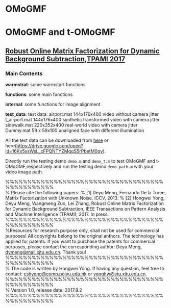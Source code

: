 # OMoGMF
# OMoGMF and t-OMoGMF
## [Robust Online Matrix Factorization for Dynamic Background Subtraction,TPAMI 2017](https://arxiv.org/pdf/1705.10000.pdf)

### Main Contents

**warmstrat**:  some warmstart functions 

**functions**:  some main functions 

**internal**:   some functions for image alignment

**test_data**:     test data:
                   airport.mat   144x176x400  video without camera jitter    
                   t_airport.mat 144x176x400  synthetic transformed video with camera jitter   
                   sidewalk.mat  220x352x400  real-world video with camera jitter   
                   Dummy.mat     59 x 59x100  unaligned face with different illumination  
                   
All the test data can be downloaded from [here](http://pan.baidu.com/s/1nuGuZqD)  or here(https://drive.google.com/open?id=16Kx5xsWsL_cFPQNTYZMgqS5rPbetM0qy).

Directly run the testing demo `demo.m` and `demo_t.m` to test OMoGMF and t-OMoGMF,respectively and
run the testing demo `demo_path.m` with your video image path.

%%%%%%%%%%%%%%%%%%%%%%%%%%%%%%%%%%%%%%%%%%%%%%%  
% Please cite the following papers: 
% [1] Deyu Meng, Fernando De la Toree, Matrix Factorization with Unknown Noise. ICCV, 2013. 
% [2] Hongwei Yong, Deyu Meng, Wangmeng Zuo, Lei Zhang, Robust Online Matrix Factorization for Dynamic Background Subtraction, IEEE Transactions on Pattern Analysis and Machine Intelligence (TPAMI), 2017. In press. 
%%%%%%%%%%%%%%%%%%%%%%%%%%%%%%%%%%%%%%%%%%%%%%%   
%Resources for research purpose only, shall not be used for commercial purposes! All copyrights belong to the original anthors. The technology has applied for patents. If you want to purchase the patents for commercial purposes, please contact the corresponding author: Deyu Meng, dymeng@mail.xjtu.edu.cn. Thank you! 
%%%%%%%%%%%%%%%%%%%%%%%%%%%%%%%%%%%%%%%%%%%%%%%  
% The code is written by Hongwei Yong. If having any question, feel free to contact: cshyong@comp.polyu.edu.hk or yonghw@stu.xjtu.edu.cn.  
%%%%%%%%%%%%%%%%%%%%%%%%%%%%%%%%%%%%%%%%%%%%%%%   
% Version 1.0, release date: 2017.8.2  
%%%%%%%%%%%%%%%%%%%%%%%%%%%%%%%%%%%%%%%%%%%%%%%  
